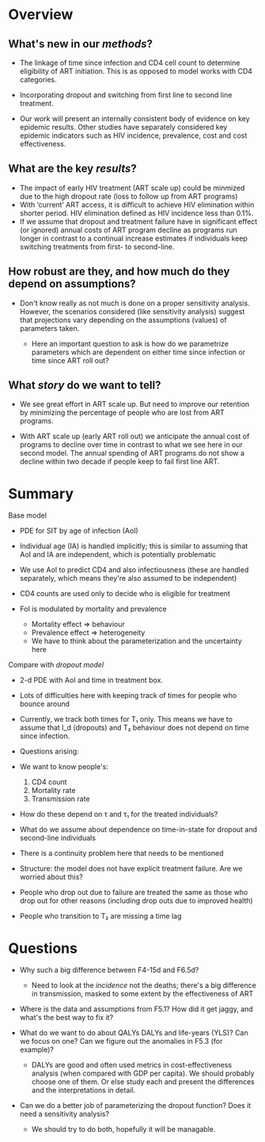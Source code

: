 Overview
========

What's new in our _methods_?
----------------------------

* The linkage of time since infection and CD4 cell count to determine eligibility of ART initiation. This is as opposed to model works with CD4 categories. 
* Incorporating dropout and switching from first line to second line treatment. 

* Our work will present an internally consistent body of evidence on key epidemic results. Other studies have separately considered key epidemic indicators such as HIV incidence, prevalence, cost and cost effectiveness.

What are the key _results_?
---------------------------

* The impact of early HIV treatment (ART scale up) could be minmized due to the high dropout rate (loss to follow up from ART programs)
* With ‘current’ ART access, it is difficult to achieve HIV elimination within shorter period. HIV elimination defined as HIV incidence less than 0.1%.
* If we assume that dropout and treatment failure have in significant effect (or ignored) annual costs of ART program decline as programs run longer in contrast to a continual increase estimates if individuals keep switching treatments from first- to second-line.

How robust are they, and how much do they depend on assumptions?
----------------------------------------------------------------
  
* Don't know really as not much is done on a proper sensitivity analysis. However, the scenarios considered (like sensitivity analysis) suggest that projections vary depending on the assumptions (values) of parameters taken. 
	
	* Here an important question to ask is how do we parametrize parameters which are dependent on either time since infection or time since ART roll out? 
	
What _story_ do we want to tell?
--------------------------------

* We see great effort in ART scale up. But need to improve our retention by minimizing the percentage of people who are lost from ART programs. 

* With ART scale up (early ART roll out) we anticipate the annual cost of programs to decline over time in contrast to what we see here in our second model. The annual spending of ART programs do not show a decline within two decade if people keep to fail first line ART.

Summary
=======

Base model

* PDE for SIT by age of infection (AoI)
 * Individual age (IA) is handled implicitly; this is similar to assuming that AoI and IA are independent, which is potentially problematic
 * We use AoI to predict CD4 and also infectiousness (these are handled separately, which means they're also assumed to be independent)
 * CD4 counts are used only to decide who is eligible for treatment

* FoI is modulated by mortality and prevalence
  * Mortality effect ⇒ behaviour
  * Prevalence effect ⇒ heterogeneity
  * We have to think about the parameterization and the uncertainty here

Compare with _dropout model_

* 2-d PDE with AoI and time in treatment box.
 * Lots of difficulties here with keeping track of times for people who bounce around
 * Currently, we track both times for T₁ only. This means we have to assume that I_d (dropouts) and T₂ behaviour does not depend on time since infection.

* Questions arising:
 * We want to know people's:
    1. CD4 count
  	2. Mortality rate
	3. Transmission rate
 * How do these depend on τ and τ₁ for the treated individuals? 
 * What do we assume about dependence on time-in-state for dropout and second-line individuals
  * There is a continuity problem here that needs to be mentioned

* Structure: the model does not have explicit treatment failure. Are we worried about this?
 * People who drop out due to failure are treated the same as those who drop out for other reasons (including drop outs due to improved health)
 * People who transition to T₂ are missing a time lag

Questions
=========

* Why such a big difference between F4-15d and F6.5d?
 	* Need to look at the _incidence_ not the deaths; there's a big difference in transmission, masked to some extent by the effectiveness of ART

* Where is the data and assumptions from F5.1? How did it get jaggy, and what's the best way to fix it?

* What do we want to do about QALYs DALYs and life-years (YLS)? Can we focus on one? Can we figure out the anomalies in F5.3 (for example)?
	* DALYs are good and often used metrics in cost-effectiveness analysis (when compared with GDP per capita). We should probably choose one of them. Or else study each and present the differences and the interpretations in detail.
* Can we do a better job of parameterizing the dropout function? Does it need a sensitivity analysis?
	* We should try to do both, hopefully it will be managable. 
